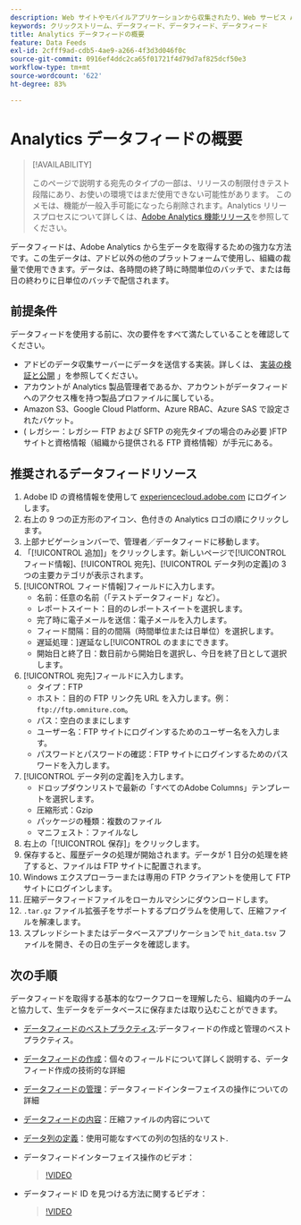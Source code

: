 ```yaml
---
description: Web サイトやモバイルアプリケーションから収集されたり、Web サービス API またはデータソースを使用してアップロードされたりしたデータの処理されてアドビの Data Warehouse でに格納されます。この生のクリックストリームデータは、Adobe Analytics で使用されるデータセットとして形成されています。
keywords: クリックストリーム、データフィード、データフィード、データフィード
title: Analytics データフィードの概要
feature: Data Feeds
exl-id: 2cfff9ad-cdb5-4ae9-a266-4f3d3d046f0c
source-git-commit: 0916ef4ddc2ca65f01721f4d79d7af825dcf50e3
workflow-type: tm+mt
source-wordcount: '622'
ht-degree: 83%

---
```


# Analytics データフィードの概要

>[!AVAILABILITY]
>
>このページで説明する宛先のタイプの一部は、リリースの制限付きテスト段階にあり、お使いの環境ではまだ使用できない可能性があります。 このメモは、機能が一般入手可能になったら削除されます。Analytics リリースプロセスについて詳しくは、[Adobe Analytics 機能リリース](/help/release-notes/releases.md)を参照してください。

データフィードは、Adobe Analytics から生データを取得するための強力な方法です。この生データは、アドビ以外の他のプラットフォームで使用し、組織の裁量で使用できます。データは、各時間の終了時に時間単位のバッチで、または毎日の終わりに日単位のバッチで配信されます。

## 前提条件

データフィードを使用する前に、次の要件をすべて満たしていることを確認してください。

* アドビのデータ収集サーバーにデータを送信する実装。詳しくは、 [実装の検証と公開](/help/implement/launch/validate-publish-prod.md) 」を参照してください。
* アカウントが Analytics 製品管理者であるか、アカウントがデータフィードへのアクセス権を持つ製品プロファイルに属している。
* Amazon S3、Google Cloud Platform、Azure RBAC、Azure SAS で設定されたバケット。
* ( レガシー：レガシー FTP および SFTP の宛先タイプの場合のみ必要 )FTP サイトと資格情報（組織から提供される FTP 資格情報）が手元にある。

## 推奨されるデータフィードリソース

1. Adobe ID の資格情報を使用して [experiencecloud.adobe.com](https://experiencecloud.adobe.com) にログインします。
2. 右上の 9 つの正方形のアイコン、色付きの Analytics ロゴの順にクリックします。
3. 上部ナビゲーションバーで、管理者／データフィードに移動します。
4. 「[!UICONTROL 追加]」をクリックします。新しいページで[!UICONTROL フィード情報]、[!UICONTROL 宛先]、[!UICONTROL データ列の定義]の 3 つの主要カテゴリが表示されます。
5. [!UICONTROL フィード情報]フィールドに入力します。
   * 名前：任意の名前（「テストデータフィード」など）。
   * レポートスイート：目的のレポートスイートを選択します。
   * 完了時に電子メールを送信：電子メールを入力します。
   * フィード間隔：目的の間隔（時間単位または日単位）を選択します。
   * 遅延処理：]遅延なし[!UICONTROL のままにできます。
   * 開始日と終了日：数日前から開始日を選択し、今日を終了日として選択します。
6. [!UICONTROL 宛先]フィールドに入力します。
   * タイプ：FTP
   * ホスト：目的の FTP リンク先 URL を入力します。例：`ftp://ftp.omniture.com`。
   * パス：空白のままにします
   * ユーザー名：FTP サイトにログインするためのユーザー名を入力します。
   * パスワードとパスワードの確認：FTP サイトにログインするためのパスワードを入力します。
7. [!UICONTROL データ列の定義]を入力します。
   * ドロップダウンリストで最新の「すべてのAdobe Columns」テンプレートを選択します。
   * 圧縮形式：Gzip
   * パッケージの種類：複数のファイル
   * マニフェスト：ファイルなし
8. 右上の「[!UICONTROL 保存]」をクリックします。
9. 保存すると、履歴データの処理が開始されます。データが 1 日分の処理を終了すると、ファイルは FTP サイトに配置されます。
10. Windows エクスプローラーまたは専用の FTP クライアントを使用して FTP サイトにログインします。
11. 圧縮データフィードファイルをローカルマシンにダウンロードします。
12. `.tar.gz` ファイル拡張子をサポートするプログラムを使用して、圧縮ファイルを解凍します。
13. スプレッドシートまたはデータベースアプリケーションで `hit_data.tsv` ファイルを開き、その日の生データを確認します。

## 次の手順

データフィードを取得する基本的なワークフローを理解したら、組織内のチームと協力して、生データをデータベースに保存または取り込むことができます。

* [データフィードのベストプラクティス](/help/export/analytics-data-feed/data-feeds-best-practices.md):データフィードの作成と管理のベストプラクティス。
* [データフィードの作成](create-feed.md)：個々のフィールドについて詳しく説明する、データフィード作成の技術的な詳細
* [データフィードの管理](df-manage-feeds.md)：データフィードインターフェイスの操作についての詳細
* [データフィードの内容](c-df-contents/datafeeds-contents.md)：圧縮ファイルの内容について <!-- Is this still the output users can download from the destination? I aske Jun. -->
* [データ列の定義](c-df-contents/datafeeds-reference.md)：使用可能なすべての列の包括的なリスト.
* データフィードインターフェイス操作のビデオ：

  >[!VIDEO](https://video.tv.adobe.com/v/25452/?quality=12)

* データフィード ID を見つける方法に関するビデオ：

  >[!VIDEO](https://video.tv.adobe.com/v/335747/?quality=12)